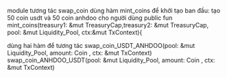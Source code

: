 module tương tác swap_coin
dùng hàm mint_coins để khởi tạo ban đầu: tạo 50 coin usdt và 50 coin anhdoo cho người dùng
public fun mint_coins(treasury1: &mut TreasuryCap<USDT>,treasury2: &mut TreasuryCap<ANHDOO>, pool: &mut Liquidity_Pool,  ctx:&mut TxContext){

dùng hai hàm để tương tác
swap_coin_USDT_ANHDOO(pool: &mut Liquidity_Pool, amount: Coin<USDT> , ctx: &mut TxContext)
swap_coin_ANHDOO_USDT(pool: &mut Liquidity_Pool, amount: Coin<ANHDOO> , ctx: &mut TxContext)
